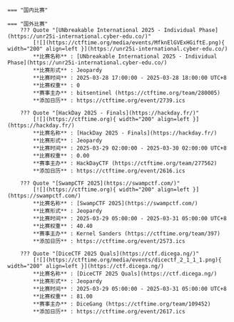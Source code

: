     === "国内比赛"
    
    === "国外比赛"
        ??? Quote "[UNbreakable International 2025 - Individual Phase](https://unr25i-international.cyber-edu.co/)"  
            [![](https://ctftime.org/media/events/MfknElGVExHGiftE.png){ width="200" align=left }](https://unr25i-international.cyber-edu.co/)  
            **比赛名称** : [UNbreakable International 2025 - Individual Phase](https://unr25i-international.cyber-edu.co/)  
            **比赛形式** : Jeopardy  
            **比赛时间** : 2025-03-28 17:00:00 - 2025-03-28 18:00:00 UTC+8  
            **比赛权重** : 0  
            **赛事主办** : bitsentinel (https://ctftime.org/team/280005)  
            **添加日历** : https://ctftime.org/event/2739.ics  
            
        ??? Quote "[HackDay 2025 - Finals](https://hackday.fr/)"  
            [![](https://ctftime.org){ width="200" align=left }](https://hackday.fr/)  
            **比赛名称** : [HackDay 2025 - Finals](https://hackday.fr/)  
            **比赛形式** : Jeopardy  
            **比赛时间** : 2025-03-29 02:00:00 - 2025-03-30 02:00:00 UTC+8  
            **比赛权重** : 0.00  
            **赛事主办** : HackDayCTF (https://ctftime.org/team/277562)  
            **添加日历** : https://ctftime.org/event/2616.ics  
            
        ??? Quote "[SwampCTF 2025](https://swampctf.com/)"  
            [![](https://ctftime.org){ width="200" align=left }](https://swampctf.com/)  
            **比赛名称** : [SwampCTF 2025](https://swampctf.com/)  
            **比赛形式** : Jeopardy  
            **比赛时间** : 2025-03-29 05:00:00 - 2025-03-31 05:00:00 UTC+8  
            **比赛权重** : 40.40  
            **赛事主办** : Kernel Sanders (https://ctftime.org/team/397)  
            **添加日历** : https://ctftime.org/event/2573.ics  
            
        ??? Quote "[DiceCTF 2025 Quals](https://ctf.dicega.ng/)"  
            [![](https://ctftime.org/media/events/dicectf_2_1_1_1.png){ width="200" align=left }](https://ctf.dicega.ng/)  
            **比赛名称** : [DiceCTF 2025 Quals](https://ctf.dicega.ng/)  
            **比赛形式** : Jeopardy  
            **比赛时间** : 2025-03-29 05:00:00 - 2025-03-31 05:00:00 UTC+8  
            **比赛权重** : 81.00  
            **赛事主办** : DiceGang (https://ctftime.org/team/109452)  
            **添加日历** : https://ctftime.org/event/2617.ics  
            